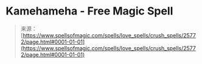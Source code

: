 <!--yml
category: 未分类
date: 2024-06-12 19:12:53
-->

# Kamehameha - Free Magic Spell

> 来源：[https://www.spellsofmagic.com/spells/love_spells/crush_spells/25772/page.html#0001-01-01](https://www.spellsofmagic.com/spells/love_spells/crush_spells/25772/page.html#0001-01-01)